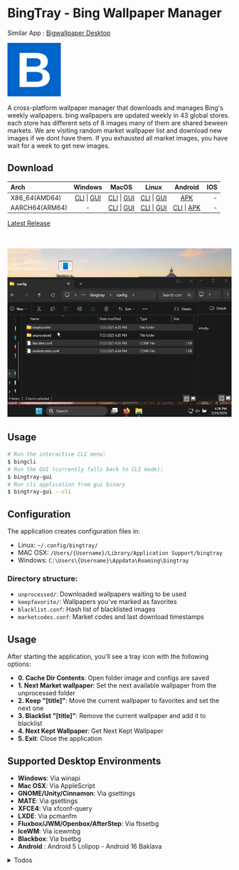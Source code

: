 # BingTray - Bing Wallpaper Manager

Similar App : [Bigwallpaper Desktop](https://bingwallpaper.microsoft.com/Windows/bing/bing-wallpaper/)

<img src="./bingtray-gui/resources/logo.png" alt="drawing" width="120"/>

A cross-platform wallpaper manager that downloads and manages Bing's weekly wallpapers. bing wallpapers are updated weekly in 43 global stores. each store has different sets of 8 images many of them are shared beween markets. We are visiting random market wallpaper list and download new images if we dont have them. If you exhausted all market images, you have wait for a week to get new images. 



## Download

| Arch          | Windows        | MacOS         | Linux        | Android        | IOS         |
|:--------------|:--------------:|:-------------:|:------------:|:--------------:|--------------:|
| X86_64(AMD64) | [CLI](https://github.com/nikescar/bingtray/releases/latest/download/bingcli-x86_64-pc-windows-msvc.tar.gz) \| [GUI](https://github.com/nikescar/bingtray/releases/latest/download/bingtray-gui-x86_64-pc-windows-msvc.tar.gz) | [CLI](https://github.com/nikescar/bingtray/releases/latest/download/bingcli-x86_64-apple-darwin.tar.gz) \| [GUI](https://github.com/nikescar/bingtray/releases/latest/download/bingtray-gui-x86_64-apple-darwin.tar.gz) | [CLI](https://github.com/nikescar/bingtray/releases/latest/download/bingcli-x86_64-unknown-linux-musl.tar.gz) \| [GUI](https://github.com/nikescar/bingtray/releases/latest/download/bingtray-gui-x86_64-unknown-linux-musl.tar.gz) | [APK](https://github.com/nikescar/bingtray/releases/latest/download/bingtray-all-signed.apk ) | - |
| AARCH64(ARM64)| - | [CLI](https://github.com/nikescar/bingtray/releases/latest/download/bingcli-aarch64-apple-darwin.tar.gz) \| [GUI](https://github.com/nikescar/bingtray/releases/latest/download/bingtray-gui-aarch64-apple-darwin.tar.gz) | [CLI](https://github.com/nikescar/bingtray/releases/latest/download/bingcli-aarch64-unknown-linux-musl.tar.gz) \| [GUI](https://github.com/nikescar/bingtray/releases/latest/download/bingtray-gui-aarch64-linux-android.tar.gz) | [CLI](https://github.com/nikescar/bingtray/releases/latest/download/bingcli-aarch64-linux-android.tar.gz) \| [APK](https://github.com/nikescar/bingtray/releases/latest/download/bingtray-all-signed.apk ) | - |

[Latest Release](https://github.com/nikescar/bingtray/releases)<br/>
<br/>
<br/>


![bingtray-gui](./imgs/bingtray-gui.gif "Bingtray-gui")

## Usage

```bash
# Run the interactive CLI menu:
$ bingcli
# Run the GUI (currently falls back to CLI mode):
$ bingtray-gui
# Run cli application from gui binary
$ bingtray-gui --cli
```

## Configuration

The application creates configuration files in:
- Linux: `~/.config/bingtray/`
- MAC OSX: `/Users/{Username}/Library/Application Support/bingtray`
- Windows: `C:\Users\{Username}\Appdata\Roaming\bingtray`

### Directory structure:
- `unprocessed/`: Downloaded wallpapers waiting to be used
- `keepfavorite/`: Wallpapers you've marked as favorites
- `blacklist.conf`: Hash list of blacklisted images
- `marketcodes.conf`: Market codes and last download timestamps

## Usage

After starting the application, you'll see a tray icon with the following options:
- **0. Cache Dir Contents**: Open folder image and configs are saved
- **1. Next Market wallpaper**: Set the next available wallpaper from the unprocessed folder
- **2. Keep "[title]"**: Move the current wallpaper to favorites and set the next one
- **3. Blacklist "[title]"**: Remove the current wallpaper and add it to blacklist
- **4. Next Kept Wallpaper**: Get Next Kept Wallpaper 
- **5. Exit**: Close the application

## Supported Desktop Environments

- **Windows**: Via winapi
- **Mac OSX**: Via AppleScript
- **GNOME/Unity/Cinnamon**: Via gsettings
- **MATE**: Via gsettings
- **XFCE4**: Via xfconf-query
- **LXDE**: Via pcmanfm
- **Fluxbox/JWM/Openbox/AfterStep**: Via fbsetbg
- **IceWM**: Via icewmbg
- **Blackbox**: Via bsetbg
- **Android** : Android 5 Lolipop -  Android 16 Baklava

<details markdown>
<summary> Todos </summary>

## Todos
* add version to app and check update
* download progress on gui
* remove windws i686 build due to virustotal detected - https://www.virustotal.com/gui/file-analysis/MTVlM2Q3MzFmMzNlMWM4MGVjNmNhNTNmM2Q3MjZjMzE6MTc1MzI1NzA0OA==
* initial bingtray-gui, on long running workflow, tray menu is not well initialized. put menu into different thread.

</details>
